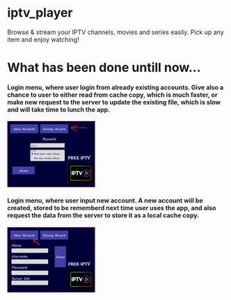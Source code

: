 # iptv_player
Browse &amp; stream your IPTV channels, movies and series easily. Pick up any item and enjoy watching!
# What has been done untill now...

#### Login menu, where user login from already existing accounts. Give also a chance to user to either read from cache copy, which is much faster, or make new request to the server to update the existing file, which is slow and will take time to lunch the app. 
<img title="Login menu, existing accounts " alt="Alt text" src="./img/login_exsiting_account.jpg" style="width:40%; heigh:50%;">

#### Login menu, where user input new account. A new account will be created, stored to be rememberd next time user uses the app, and also request the data from the server to store it as a local cache copy.
<img title="Computer vision for that image" alt="Alt text" src="./img/login_new_account.jpg" style="width:40%; heigh:50%;">

